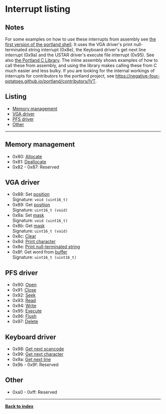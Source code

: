 # Interrupt listing
## Notes
For some examples on how to use these interrupts from assembly see [the first version of the portland shell](https://github.com/negative-four-potatoes/portland-shell/tree/v0.1.0).  It uses the VGA driver's print null-terminated string interrupt (0x8e), the Keyboard driver's get next line interrupt (0x9a) and the USTAR driver's execute file interrupt (0x95).  See also [the Portland C Library](https://github.com/negative-four-potatoes/portland-c-library).  The inline assembly shows examples of how to call these from assembly, and using the library makes calling these from C much easier and less bulky.  If you are looking for the internal workings of interrupts for contributors to the portland project, see <https://negative-four-potatoes.github.io/portland/contributors/IVT>.

## Listing
* [Memory management](#memory-management)
* [VGA driver](#vga-driver)
* [PFS driver](#pfs-driver)
* [Other](#other)

---
## Memory management
* 0x80: [Allocate](../contributors/memory#mem_alloc)
* 0x81: [Deallocate](../contributors/memory#mem_dealloc)
* 0x82 - 0x87: Reserved

## VGA driver
* 0x88: Set [position](../contributors/VGA#vga_pos)  
  Signature: `void (uint16_t)`
* 0x89: Get [position](../contributors/VGA#vga_pos)  
  Signature: `uint16_t (void)`
* 0x8a: Set [mask](../contributors/VGA#vga_mask)  
  Signature: `void (uint16_t)`
* 0x8b: Get [mask](../contributors/VGA#vga_mask)  
  Signature: `uint16_t (void)`
* 0x8c: [Clear](../contributors/VGA#vga_clear)
* 0x8d: [Print character](../contributors/VGA#vga_pch)
* 0x8e: [Print null-terminated string](../contributors/VGA#vga_psz)
* 0x8f: Get word from [buffer](../contributors/VGA#vga_buf)  
  Signature: `uint16_t (uint16_t)`

## PFS driver
* 0x90: [Open](../contributors/PFS#pfs_open)
* 0x91: [Close](../contributors/PFS#pfs_close)
* 0x92: [Seek](../contributors/PFS#pfs_seek)
* 0x93: [Read](../contributors/PFS#pfs_read)
* 0x94: [Write](../contributors/PFS#pfs_write)
* 0x95: [Execute](../contributors/PFS#pfs_exec)
* 0x96: [Flush](../contributors/PFS#pfs_flush)
* 0x97: [Delete](../contributors/PFS#pfs_del)

## Keyboard driver
* 0x98: [Get next scancode](../contributors/keyboard#kbd_gsc)
* 0x99: [Get next character](../contributors/keyboard#kbd_gch)
* 0x9a: [Get next line](../contributors/keyboard#kbd_gln)
* 0x9b - 0x9f: Reserved

## Other
* 0xa0 - 0xff: Reserved

---
**[Back to index](index)**
